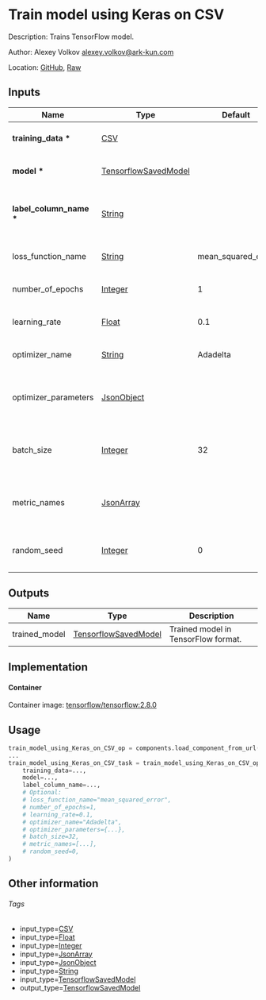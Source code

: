 <!-- BEGIN_GENERATED_CONTENT -->
# Train model using Keras on CSV

Description: Trains TensorFlow model.

Author: Alexey Volkov <alexey.volkov@ark-kun.com>

Location: [GitHub](https://github.com/Ark-kun/pipeline_components/blob/master/components/tensorflow/Train_model_using_Keras/on_CSV/component.yaml), [Raw](https://raw.githubusercontent.com/Ark-kun/pipeline_components/master/components/tensorflow/Train_model_using_Keras/on_CSV/component.yaml)

## Inputs

|Name|Type|Default|Description|
|-|-|-|-|
|**training_data** **\***|[CSV]||Tabular dataset for training.|
|**model** **\***|[TensorflowSavedModel]||Model in TensorFlow format.|
|**label_column_name** **\***|[String]||Name of the table column to use as label.|
|loss_function_name|[String]|mean_squared_error|Name of the loss function.|
|number_of_epochs|[Integer]|1|Number of training epochs.|
|learning_rate|[Float]|0.1|Learning rate of the optimizer.|
|optimizer_name|[String]|Adadelta|Name of the optimizer.|
|optimizer_parameters|[JsonObject]||Optimizer parameters in dictionary form.|
|batch_size|[Integer]|32|Number of training samples to use in each batch.|
|metric_names|[JsonArray]||A list of metrics to evaluate during the training.|
|random_seed|[Integer]|0|Controls the seed of the random processes.|

## Outputs

|Name|Type|Description|
|-|-|-|
|trained_model|[TensorflowSavedModel]|Trained model in TensorFlow format.|

## Implementation

#### Container

Container image: [tensorflow/tensorflow:2.8.0](https://hub.docker.com/r/tensorflow/tensorflow)

## Usage

```python
train_model_using_Keras_on_CSV_op = components.load_component_from_url("https://raw.githubusercontent.com/Ark-kun/pipeline_components/master/components/tensorflow/Train_model_using_Keras/on_CSV/component.yaml")
...
train_model_using_Keras_on_CSV_task = train_model_using_Keras_on_CSV_op(
    training_data=...,
    model=...,
    label_column_name=...,
    # Optional:
    # loss_function_name="mean_squared_error",
    # number_of_epochs=1,
    # learning_rate=0.1,
    # optimizer_name="Adadelta",
    # optimizer_parameters={...},
    # batch_size=32,
    # metric_names=[...],
    # random_seed=0,
)
```

## Other information

###### Tags

* input_type=[CSV]
* input_type=[Float]
* input_type=[Integer]
* input_type=[JsonArray]
* input_type=[JsonObject]
* input_type=[String]
* input_type=[TensorflowSavedModel]
* output_type=[TensorflowSavedModel]

[CSV]: https://github.com/Ark-kun/pipeline_components/tree/master/types/CSV
[Float]: https://github.com/Ark-kun/pipeline_components/tree/master/types/Float
[Integer]: https://github.com/Ark-kun/pipeline_components/tree/master/types/Integer
[JsonArray]: https://github.com/Ark-kun/pipeline_components/tree/master/types/JsonArray
[JsonObject]: https://github.com/Ark-kun/pipeline_components/tree/master/types/JsonObject
[String]: https://github.com/Ark-kun/pipeline_components/tree/master/types/String
[TensorflowSavedModel]: https://github.com/Ark-kun/pipeline_components/tree/master/types/TensorflowSavedModel
<!-- END_GENERATED_CONTENT -->
